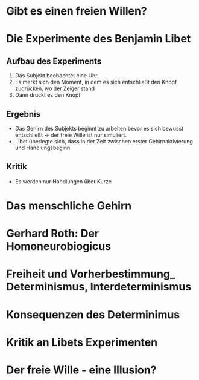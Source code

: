 # Gibt es einen freien Willen?

# Die Experimente des Benjamin Libet
## Aufbau des Experiments
1. Das Subjekt beobachtet eine Uhr
2. Es merkt sich den Moment, in dem es sich entschließt den Knopf zudrücken, wo der Zeiger stand
3. Dann drückt es den Knopf
## Ergebnis
+ Das Gehirn des Subjekts beginnt zu arbeiten bevor es sich bewusst entschließt -> der freie Wille ist nur simuliert.
+ Libet überlegte sich, dass in der Zeit zwischen erster Gehirnaktivierung und Handlungsbeginn 
## Kritik
+ Es werden nur Handlungen über Kurze
# Das menschliche Gehirn

# Gerhard Roth: Der Homoneurobiogicus


# Freiheit und Vorherbestimmung_ Determinismus, Interdeterminismus

# Konsequenzen des Determinimus

# Kritik an Libets Experimenten

# Der freie Wille - eine Illusion?
